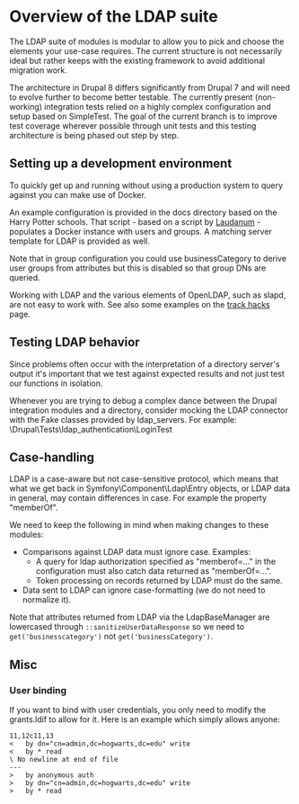 # Overview of the LDAP suite

The LDAP suite of modules is modular to allow you to pick and choose the 
elements your use-case requires. The current structure is not necessarily ideal
but rather keeps with the existing framework to avoid additional migration work.

The architecture in Drupal 8 differs significantly from Drupal 7 and will need 
to evolve further to become better testable. The currently present (non-working)
integration tests relied on a highly complex configuration and setup based on
SimpleTest. The goal of the current branch is to improve test coverage wherever
possible through unit tests and this testing architecture is being phased out
step by step.

## Setting up a development environment

To quickly get up and running without using a production system to query against
you can make use of Docker. 

An example configuration is provided in the docs directory based on the Harry 
Potter schools. That script - based on a script by
[Laudanum](https://github.com/Laudanum) - populates a Docker instance with users
and groups. A matching server template for LDAP is provided as well.

Note that in group configuration you could use businessCategory to derive user 
groups from attributes but this is disabled so that group DNs are queried.

Working with LDAP and the various elements of OpenLDAP, such as slapd, are
not easy to work with. See also some examples on the
[track hacks](http://trac-hacks.org/wiki/LdapPluginTests) page.

## Testing LDAP behavior

Since problems often occur with the interpretation of a directory server's
output it's important that we test against expected results and not just
test our functions in isolation. 

Whenever you are trying to debug a complex dance between the Drupal integration
modules and a directory, consider mocking the LDAP connector with the Fake
classes provided by ldap_servers. For example: 
\Drupal\Tests\ldap_authentication\LoginTest

## Case-handling

LDAP is a case-aware but not case-sensitive protocol, which means that what
we get back in Symfony\Component\Ldap\Entry objects, or LDAP data in general,
may contain differences in case. For example the property "memberOf".

We need to keep the following in mind when making changes to these modules:
* Comparisons against LDAP data must ignore case. Examples: 
  * A query for ldap authorization specified as "memberof=..." in
the configuration must also catch data returned as "memberOf=...".
  * Token processing on records returned by LDAP must do the same.
* Data sent to LDAP can ignore case-formatting (we do not need to normalize it).

Note that attributes returned from LDAP via the LdapBaseManager are lowercased
through `::sanitizeUserDataResponse` so we need to
`get('businesscategory')` not `get('businessCategory')`.

## Misc

### User binding

If you want to bind with user credentials, you only need to modify the 
grants.ldif to allow for it. Here is an example which simply allows anyone:

```
11,12c11,13
<   by dn="cn=admin,dc=hogwarts,dc=edu" write
<   by * read
\ No newline at end of file
---
>   by anonymous auth
>   by dn="cn=admin,dc=hogwarts,dc=edu" write
>   by * read
```
